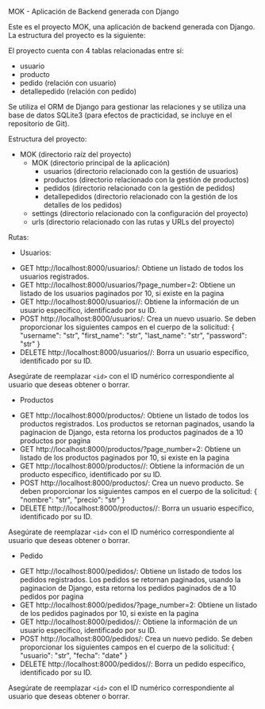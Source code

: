 MOK - Aplicación de Backend generada con Django

Este es el proyecto MOK, una aplicación de backend generada con Django. La estructura del proyecto es la siguiente:

El proyecto cuenta con 4 tablas relacionadas entre sí:

- usuario
- producto
- pedido (relación con usuario)
- detallepedido (relación con pedido)

Se utiliza el ORM de Django para gestionar las relaciones y se utiliza una base de datos SQLite3 (para efectos de practicidad, se incluye en el repositorio de Git).

Estructura del proyecto:

- MOK (directorio raíz del proyecto)
  - MOK (directorio principal de la aplicación)
    - usuarios (directorio relacionado con la gestión de usuarios)
    - productos (directorio relacionado con la gestión de productos)
    - pedidos (directorio relacionado con la gestión de pedidos)
    - detallepedidos (directorio relacionado con la gestión de los detalles de los pedidos)
  - settings (directorio relacionado con la configuración del proyecto)
  - urls (directorio relacionado con las rutas y URLs del proyecto)

Rutas:
* Usuarios:
- GET http://localhost:8000/usuarios/: Obtiene un listado de todos los usuarios registrados.
- GET http://localhost:8000/usuarios/?page_number=2: Obtiene un listado de los usuarios paginados por 10, si existe en la pagina
- GET http://localhost:8000/usuarios/<id>/: Obtiene la información de un usuario específico, identificado por su ID.
- POST http://localhost:8000/usuarios/: Crea un nuevo usuario. Se deben proporcionar los siguientes campos en el cuerpo de la solicitud:
  {
    "username": "str",
    "first_name": "str",
    "last_name": "str",
    "password": "str"
  }
- DELETE http://localhost:8000/usuarios/<id>/: Borra un usuario específico, identificado por su ID.

Asegúrate de reemplazar `<id>` con el ID numérico correspondiente al usuario que deseas obtener o borrar.

* Productos
- GET http://localhost:8000/productos/: Obtiene un listado de todos los productos registrados. Los productos se retornan paginados, usando la paginacion de Django, esta retorna los productos paginados de a 10 productos por pagina
- GET http://localhost:8000/productos/?page_number=2: Obtiene un listado de los productos paginados por 10, si existe en la pagina
- GET http://localhost:8000/productos/<id>/: Obtiene la información de un producto específico, identificado por su ID.
- POST http://localhost:8000/productos/: Crea un nuevo producto. Se deben proporcionar los siguientes campos en el cuerpo de la solicitud:
  {
    "nombre": "str",
    "precio": "str"
  }
- DELETE http://localhost:8000/productos/<id>/: Borra un usuario específico, identificado por su ID.

Asegúrate de reemplazar `<id>` con el ID numérico correspondiente al usuario que deseas obtener o borrar.

* Pedido
- GET http://localhost:8000/pedidos/: Obtiene un listado de todos los pedidos registrados. Los pedidos se retornan paginados, usando la paginacion de Django, esta retorna los pedidos paginados de a 10 pedidos por pagina
- GET http://localhost:8000/pedidos/?page_number=2: Obtiene un listado de los pedidos paginados por 10, si existe en la pagina
- GET http://localhost:8000/pedidos/<id>/: Obtiene la información de un usuario específico, identificado por su ID.
- POST http://localhost:8000/pedidos/: Crea un nuevo pedido. Se deben proporcionar los siguientes campos en el cuerpo de la solicitud:
  {
    "usuario": "str",
    "fecha": "date"
  }
- DELETE http://localhost:8000/pedidos/<id>/: Borra un pedido específico, identificado por su ID.

Asegúrate de reemplazar `<id>` con el ID numérico correspondiente al usuario que deseas obtener o borrar.
